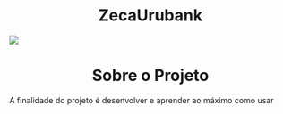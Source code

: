 <h1 align="center"> ZecaUrubank </h1>
<img src= "https://user-images.githubusercontent.com/38849091/195879097-639ed06a-6fdf-47d2-911c-85293ee3809d.png" \>
<h1 align="center"> Sobre o Projeto </h1>
A finalidade do projeto é desenvolver e aprender ao máximo como usar
